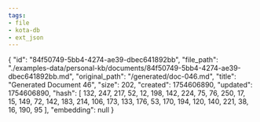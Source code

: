 ```yaml
---
tags:
- file
- kota-db
- ext_json
---
```

{
  "id": "84f50749-5bb4-4274-ae39-dbec641892bb",
  "file_path": "./examples-data/personal-kb/documents/84f50749-5bb4-4274-ae39-dbec641892bb.md",
  "original_path": "/generated/doc-046.md",
  "title": "Generated Document 46",
  "size": 202,
  "created": 1754606890,
  "updated": 1754606890,
  "hash": [
    132,
    247,
    217,
    52,
    12,
    198,
    142,
    224,
    75,
    76,
    250,
    17,
    15,
    149,
    72,
    142,
    183,
    214,
    106,
    173,
    133,
    176,
    53,
    170,
    194,
    120,
    140,
    221,
    38,
    16,
    190,
    95
  ],
  "embedding": null
}